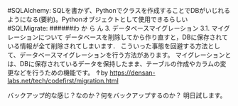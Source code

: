 #SQLAlchemy:
SQLを書かず、Pythonでクラスを作成することでDBがいじれるようになる(要約)。Pythonオブジェクトとして使用できるらしい
<br>
#SQLMigrate:
######わ か ら ん
    3. データベースマイグレーション
    3.1. マイグレーションについて
    データベースを削除してから作り直すと，DBに保存されている情報が全て削除されてしまいます． こういった事態を回避する方法として、データベースマイグレーションを行う方法があります。 マイグレーションとは、DBに保存されているデータを保持したまま、テーブルの作成やカラムの変更などを行うための機能です。
↑by https://densan-labs.net/tech/codefirst/migration.html

バックアップ的な感じ？なのか？何をバックアップするのか？
明日試します。
